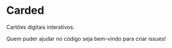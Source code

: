 # Carded
 Cartões digitais interativos.

 Quem puder ajudar no código seja bem-vindo para criar issues!
